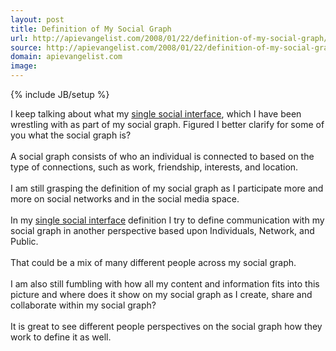 ```yaml
---
layout: post
title: Definition of My Social Graph
url: http://apievangelist.com/2008/01/22/definition-of-my-social-graph/
source: http://apievangelist.com/2008/01/22/definition-of-my-social-graph/
domain: apievangelist.com
image: 
---
```

{% include JB/setup %}<p>I keep talking about what my <a href="http://www.kinlane.com/2007/11/social-networks-email-and-more.html">single social interface</a>, which I have been wrestling with as part of my social graph.  Figured I better clarify for some of you what the social graph is?<br /><br />A social graph consists of who an individual is connected to based on the type of connections, such as work, friendship, interests, and location.<br /><br />I am still grasping the definition of my social graph as I participate more and more on social networks and in the social media space.<br /><br />In my <a href="http://www.kinlane.com/2007/11/social-networks-email-and-more.html">single social interface</a> definition I try to define communication with my social graph in another perspective based upon Individuals, Network, and Public.<br /><br />That could be a mix of many different people across my social graph.<br /><br />I am also still fumbling with how all my content and information fits into this picture and where does it show on my social graph as I create, share and collaborate within my social graph?<br /><br />It is great to see different people perspectives on the social graph how they work to define it as well.</p>
